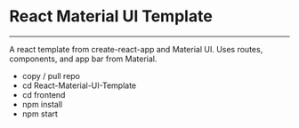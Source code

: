 # React Material UI Template
-----

A react template from create-react-app and Material UI. Uses routes, components, and app bar from Material.

* copy / pull repo
* cd React-Material-UI-Template
* cd frontend
* npm install
* npm start